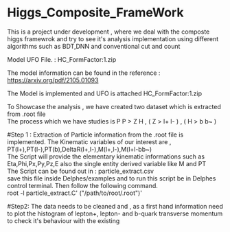 # Higgs_Composite_FrameWork
This is a project under development , where we deal with the composte higgs framewrok and try to see it's analysis implementation using different algorithms such as BDT,DNN and conventional cut and count
<br/>

Model UFO File. : HC_FormFactor:1.zip <br/>

The model information can be found in the reference : https://arxiv.org/pdf/2105.01093 <br/>

The Model is implemented and UFO is attached HC_FormFactor:1.zip <br/>

To Showcase the analysis , we have created two dataset which is extracted from .root file <br/>
The process which we have studies is P P > Z H , ( Z > l+ l- ) , ( H > b b~ )

#Step 1 : Extraction of Particle information from the .root file is implemented. The Kinematic variables of our interest are , PT(l+),PT(l-),PT(b),DeltaR(l+,l-),M(l+,l-),M(l+l-bb~) <br/>
The Script will provide the elementary kinematic informations such as Eta,Phi,Px,Py,Pz,E also the single entity derived variable like M and PT <br/>
The Script can be found out in : particle_extract.csv <br/>
save this file inside Delphes/examples and to run this script be in Delphes control terminal. Then follow the following command.<br/>
root -l particle_extract.C' ("/path/to/root/.root")' <br/>

#Step2: The data needs to be cleaned and , as a first hand information need to plot the histogram of lepton+, lepton- and b-quark transverse momentum to check it's behaviour with the existing 

